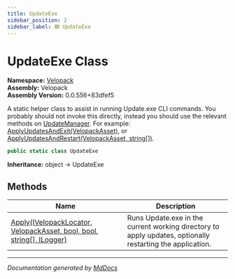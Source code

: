 ```yaml
---
title: UpdateExe
sidebar_position: 2
sidebar_label: 🟦 UpdateExe
---
```

<!--  
  <auto-generated>   
    The contents of this file were generated by a tool.  
    Changes to this file may be list if the file is regenerated  
  </auto-generated>   
-->

# UpdateExe Class

**Namespace:** [Velopack](../index.md)  
**Assembly:** Velopack  
**Assembly Version:** 0.0.556+83dfef5

A static helper class to assist in running Update.exe CLI commands. You probably should not invoke this directly,  instead you should use the relevant methods on [UpdateManager](../UpdateManager/index.md). For example: [ApplyUpdatesAndExit(VelopackAsset)](../UpdateManager/methods/ApplyUpdatesAndExit.md#applyupdatesandexitvelopackasset), or [ApplyUpdatesAndRestart(VelopackAsset, string\[\])](../UpdateManager/methods/ApplyUpdatesAndRestart.md#applyupdatesandrestartvelopackasset-string).

```csharp
public static class UpdateExe
```

**Inheritance:** object → UpdateExe

## Methods

| Name                                                                                        | Description                                                                                               |
| ------------------------------------------------------------------------------------------- | --------------------------------------------------------------------------------------------------------- |
| [Apply(IVelopackLocator, VelopackAsset, bool, bool, string\[\], ILogger)](methods/Apply.md) | Runs Update.exe in the current working directory to apply updates, optionally restarting the application. |

___

*Documentation generated by [MdDocs](https://github.com/ap0llo/mddocs)*
